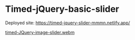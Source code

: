 # Timed-jQuery-basic-slider

Deployed site: https://timed-jquery-slider-mmmn.netlify.app/


[timed-JQuery-image-slider.webm](https://github.com/Mohanad-Nassar/Timed-jQuery-basic-slider/assets/127761857/904948b4-fcfc-41a5-a5ca-94080873189b)
